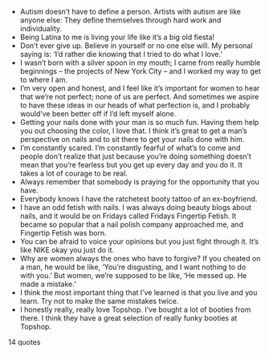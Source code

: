  - Autism doesn’t have to define a person. Artists with autism are like anyone else: They define themselves through hard work and individuality.
 - Being Latina to me is living your life like it’s a big old fiesta!
 - Don’t ever give up. Believe in yourself or no one else will. My personal saying is: ‘I’d rather die knowing that I tried to do what I love.’
 - I wasn’t born with a silver spoon in my mouth; I came from really humble beginnings – the projects of New York City – and I worked my way to get to where I am.
 - I’m very open and honest, and I feel like it’s important for women to hear that we’re not perfect; none of us are perfect. And sometimes we aspire to have these ideas in our heads of what perfection is, and I probably would’ve been better off if I’d left myself alone.
 - Getting your nails done with your man is so much fun. Having them help you out choosing the color, I love that. I think it’s great to get a man’s perspective on nails and to sit there to get your nails done with him.
 - I’m constantly scared. I’m constantly fearful of what’s to come and people don’t realize that just because you’re doing something doesn’t mean that you’re fearless but you get up every day and you do it. It takes a lot of courage to be real.
 - Always remember that somebody is praying for the opportunity that you have.
 - Everybody knows I have the ratchetest booty tattoo of an ex-boyfriend.
 - I have an odd fetish with nails. I was always doing beauty blogs about nails, and it would be on Fridays called Fridays Fingertip Fetish. It became so popular that a nail polish company approached me, and Fingertip Fetish was born.
 - You can be afraid to voice your opinions but you just fight through it. It’s like NIKE okay you just do it.
 - Why are women always the ones who have to forgive? If you cheated on a man, he would be like, ‘You’re disgusting, and I want nothing to do with you.’ But women, we’re supposed to be like, ‘He messed up. He made a mistake.’
 - I think the most important thing that I’ve learned is that you live and you learn. Try not to make the same mistakes twice.
 - I honestly really, really love Topshop. I’ve bought a lot of booties from there. I think they have a great selection of really funky booties at Topshop.

14 quotes